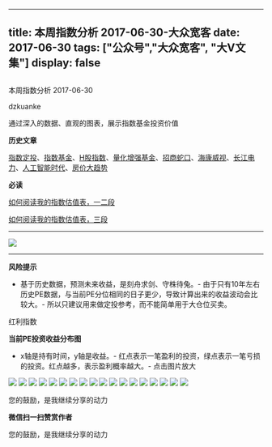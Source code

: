 
---
title:   本周指数分析 2017-06-30-大众宽客
date: 2017-06-30
tags: ["公众号","大众宽客", "大V文集"]
display: false
---


## 



本周指数分析 2017-06-30




dzkuanke




通过深入的数据、直观的图表，展示指数基金投资价值


**历史文章**

[指数定投](http://mp.weixin.qq.com/s?__biz=MzAwMTc1MDcwNw==&amp;mid=2648271933&amp;idx=1&amp;sn=ac6f7b376e44b1093c9559fc574670c2&amp;chksm=82f92fe1b58ea6f72b3a16ef74e06006f0bb84573107c12d3f938a0e43040c20a0149f0ec749&amp;scene=21#wechat_redirect)、[指数基金](http://mp.weixin.qq.com/s?__biz=MzAwMTc1MDcwNw==&amp;mid=2648271880&amp;idx=1&amp;sn=d2267d70c34cebfa9294e4e5dea7420d&amp;chksm=82f92fd4b58ea6c202fbf4896f14d8cbe788bdae1f20cc5f25b79fb15baa5dc213fe3701c34c&amp;scene=21#wechat_redirect)、[H股指数](http://mp.weixin.qq.com/s?__biz=MzAwMTc1MDcwNw==&amp;mid=2648271851&amp;idx=1&amp;sn=2aeb4628e081467a2a24929368c2871a&amp;chksm=82f92837b58ea12153cfbf433d537f35bc07467904e496b8dbcdcdb292114ecaafdce23b4339&amp;scene=21#wechat_redirect)、[量化增强基金](http://mp.weixin.qq.com/s?__biz=MzAwMTc1MDcwNw==&amp;mid=2648271895&amp;idx=1&amp;sn=f19909fdde51c21b2b817a4df839d219&amp;chksm=82f92fcbb58ea6ddb74259952f94fbc27aebec2ae9af694b63caa6d3014ac02d648d98e6cebf&amp;scene=21#wechat_redirect)、[招商蛇口](http://mp.weixin.qq.com/s?__biz=MzAwMTc1MDcwNw==&amp;mid=2648271942&amp;idx=1&amp;sn=a1e88955f8d7f0d083884c1d6d6bd806&amp;chksm=82f92f9ab58ea68c2a59fb9369fd8bdd6064ecfda6d5dd9a29d99c723bad73583fac93a438b6&amp;scene=21#wechat_redirect)、[海康威视](http://mp.weixin.qq.com/s?__biz=MzAwMTc1MDcwNw==&amp;mid=2648271950&amp;idx=1&amp;sn=764532ee89c33e91719609d18f0ca7ea&amp;chksm=82f92f92b58ea6844bbdbca284497101ef0398c2f3b7544d92cf5a317f8f78e3e92d55280c0f&amp;scene=21#wechat_redirect)、[长江电力](http://mp.weixin.qq.com/s?__biz=MzAwMTc1MDcwNw==&amp;mid=2648271943&amp;idx=1&amp;sn=aa31f79b5eaf8a8b6dbb3da4a7bf3440&amp;chksm=82f92f9bb58ea68db6558a129c50e76ab902d00312a4614b4abb7a792aaf851769e1c769e2fe&amp;scene=21#wechat_redirect)、[人工智能时代](http://mp.weixin.qq.com/s?__biz=MzAwMTc1MDcwNw==&amp;mid=2648271966&amp;idx=1&amp;sn=86dff0506c7c0dfdca1f7b8756595906&amp;chksm=82f92f82b58ea694f03e4c9eb05438b791b8b7212ad6e9ad97aa6459b7ac4c53f1ee048fe934&amp;scene=21#wechat_redirect)、[房价大趋势](http://mp.weixin.qq.com/s?__biz=MzAwMTc1MDcwNw==&amp;mid=2648271977&amp;idx=1&amp;sn=f7b86f79fa6fc1e75833012c327c0fcd&amp;chksm=82f92fb5b58ea6a3c042c0eecdf02391a5c1cfd01b69beea993928f30327cecfd10af20dae24&amp;scene=21#wechat_redirect)



**必读**

[如何阅读我的指数估值表，一二段](http://mp.weixin.qq.com/s?__biz=MzAwMTc1MDcwNw==&amp;mid=2648272034&amp;idx=1&amp;sn=12b1858af175753f5ccebc0bc6c4cb4f&amp;chksm=82f92f7eb58ea668f844f51102599d20bb8730f438010159de83e85a4a34df3d44d568a9feb2&amp;scene=21#wechat_redirect)

[如何阅读我的指数估值表，三段](http://mp.weixin.qq.com/s?__biz=MzAwMTc1MDcwNw==&amp;mid=2648272039&amp;idx=1&amp;sn=09c59d023c3ce227046966f260777cd5&amp;chksm=82f92f7bb58ea66dab5c428c2205bd4dda180360b643b28a357ab3e73a38d19303124242ad4d&amp;scene=21#wechat_redirect)**[](http://mp.weixin.qq.com/s?__biz=MzAwMTc1MDcwNw==&amp;mid=2648272039&amp;idx=1&amp;sn=09c59d023c3ce227046966f260777cd5&amp;chksm=82f92f7bb58ea66dab5c428c2205bd4dda180360b643b28a357ab3e73a38d19303124242ad4d&amp;scene=21#wechat_redirect)**

****

<img data-s="300,640" data-type="png" src="http://mmbiz.qpic.cn/mmbiz_png/PKw3FQPmhIh7z7ImF5N8U6YbZwdABFDvdGGBvZpgju4MIGMn0mqHeOBWjsjHRLFK4FbTepBqocWbN3MIjK1YlQ/0?wx_fmt=png" data-ratio="0.480225988700565" data-w="1062"/>

****

**风险提示**
- 基于历史数据，预测未来收益，是刻舟求剑、守株待兔。- 由于只有10年左右历史PE数据，与当前PE分位相同的日子更少，导致计算出来的收益波动会比较大。- 所以只建议用来做定投参考，而不能简单用于大仓位买卖。


红利指数



**当前PE投资收益分布图**
- x轴是持有时间，y轴是收益。- 红点表示一笔盈利的投资，绿点表示一笔亏损的投资。红点越多，表示盈利概率越大。- 点击图片放大
<img data-s="300,640" data-type="png" src="http://mmbiz.qpic.cn/mmbiz_png/PKw3FQPmhIh7z7ImF5N8U6YbZwdABFDvKFe928FpE1ic7rVL0lneUVRxlMYiavhEnJ6khHUy2NGv6njicjV5YohOQ/0?wx_fmt=png" style="" data-ratio="0.6392405063291139" data-w="1264"/>

<img data-s="300,640" data-type="png" src="http://mmbiz.qpic.cn/mmbiz_png/PKw3FQPmhIh7z7ImF5N8U6YbZwdABFDvdnrSvFcugC3UVJVZ3Tfm3UfZibNDR8vMsiaaZ5z8tq3pXuGfc8GVvicibQ/0?wx_fmt=png" style="" data-ratio="0.5203761755485894" data-w="1914"/>



<img data-s="300,640" data-type="png" src="http://mmbiz.qpic.cn/mmbiz_png/PKw3FQPmhIh7z7ImF5N8U6YbZwdABFDvQs9PHykDQBKbqIMiaQqp6TKweLsssmwfItfhnG0T9GIOeAIjia6O2R6A/0?wx_fmt=png" style="" data-ratio="0.6420545746388443" data-w="1246"/>

<img data-s="300,640" data-type="png" src="http://mmbiz.qpic.cn/mmbiz_png/PKw3FQPmhIh7z7ImF5N8U6YbZwdABFDv2NjJqCzyxaDibTbjL1Ot5Oeffd0KGJicATwPmiattAXRZ8TdlokVgBAww/0?wx_fmt=png" style="" data-ratio="0.510351966873706" data-w="1932"/>



<img data-s="300,640" data-type="png" src="http://mmbiz.qpic.cn/mmbiz_png/PKw3FQPmhIh7z7ImF5N8U6YbZwdABFDvB81Qujpaa89xauiaurUTcibdA5DHC3jV268ECkP5ZvqEMPGxo8HI0Lsw/0?wx_fmt=png" style="" data-ratio="0.6442307692307693" data-w="1248"/>

<img data-s="300,640" data-type="png" src="http://mmbiz.qpic.cn/mmbiz_png/PKw3FQPmhIh7z7ImF5N8U6YbZwdABFDvFUDUVT2BlKZ6uTmoXbtxUoDF3YOpuf0BGUo0PmJVqUBVeasjyoscUw/0?wx_fmt=png" style="" data-ratio="0.5211558307533539" data-w="1938"/>



<img data-s="300,640" data-type="png" src="http://mmbiz.qpic.cn/mmbiz_png/PKw3FQPmhIh7z7ImF5N8U6YbZwdABFDvUt0nZGOphzTPZRGC00jmNuK1TB35xdAlU52BekibKsXG5EliaaP4138A/0?wx_fmt=png" style="" data-ratio="0.6391096979332274" data-w="1258"/>

<img data-s="300,640" data-type="png" src="http://mmbiz.qpic.cn/mmbiz_png/PKw3FQPmhIh7z7ImF5N8U6YbZwdABFDvSv0ZI4Tv7T1kDULyH9jJEzOsdibvaQ6W13PzvKbfxxrIcBnr9k4g3sQ/0?wx_fmt=png" style="" data-ratio="0.5128733264675592" data-w="1942"/>



<img data-s="300,640" data-type="png" src="http://mmbiz.qpic.cn/mmbiz_png/PKw3FQPmhIh7z7ImF5N8U6YbZwdABFDvHxPMTL7o1GoXCeYXvXmqlNVYcJs17bhV7tQyvVh9a5IHdZzxgicG49A/0?wx_fmt=png" style="" data-ratio="0.6460317460317461" data-w="1260"/>

<img data-s="300,640" data-type="png" src="http://mmbiz.qpic.cn/mmbiz_png/PKw3FQPmhIh7z7ImF5N8U6YbZwdABFDv5deVntoKeaeIlia7v5d7degsFmJnpM1M6PR5tV1qToCGp6WIaNsaH5g/0?wx_fmt=png" style="" data-ratio="0.5170984455958549" data-w="1930"/>



<img data-s="300,640" data-type="png" src="http://mmbiz.qpic.cn/mmbiz_png/PKw3FQPmhIh7z7ImF5N8U6YbZwdABFDvcAMPxibpp5XOcgvtNYGQcRCDC2aJHozibzmHGVLLE9yH0brtRhVpoictA/0?wx_fmt=png" style="" data-ratio="0.638095238095238" data-w="1260"/>

<img data-s="300,640" data-type="png" src="http://mmbiz.qpic.cn/mmbiz_png/PKw3FQPmhIh7z7ImF5N8U6YbZwdABFDv0iaiaKG5q4ZvjD9k8cRMjGxPkDpnE48F2pDOH1C5f12LP7AtBvoYxf3Q/0?wx_fmt=png" style="" data-ratio="0.5191313340227508" data-w="1934"/>



<img data-s="300,640" data-type="png" src="http://mmbiz.qpic.cn/mmbiz_png/PKw3FQPmhIh7z7ImF5N8U6YbZwdABFDvQ7vTtDdoqYk6TFYa1DYEmTHmy2Uicga9CLYVLDXibCpX80mRlT0Xv3OQ/0?wx_fmt=png" style="" data-ratio="0.6359300476947536" data-w="1258"/>

<img data-s="300,640" data-type="png" src="http://mmbiz.qpic.cn/mmbiz_png/PKw3FQPmhIh7z7ImF5N8U6YbZwdABFDvshZYws1iajKPg2KTswO2ySz156G68jqUAbVgu0p3lIickJxqB2Gkic1wQ/0?wx_fmt=png" style="" data-ratio="0.5277486910994764" data-w="1910"/>



<img data-s="300,640" data-type="png" src="http://mmbiz.qpic.cn/mmbiz_png/PKw3FQPmhIh7z7ImF5N8U6YbZwdABFDv3uMC11gUO5G4pdB8kKV2lrfribVCUbpm52PR5PaYknFSZ3wcZBicgXmw/0?wx_fmt=png" style="" data-ratio="0.6295133437990581" data-w="1274"/>

<img data-s="300,640" data-type="png" src="http://mmbiz.qpic.cn/mmbiz_png/PKw3FQPmhIh7z7ImF5N8U6YbZwdABFDvV0z23xGLPcC8Qk9k9oNH0XiawvbzQPMG09OhEtUQyc9ZITvpsVZ744Q/0?wx_fmt=png" style="" data-ratio="0.5203336809176226" data-w="1918"/>



<img data-s="300,640" data-type="png" src="http://mmbiz.qpic.cn/mmbiz_png/PKw3FQPmhIh7z7ImF5N8U6YbZwdABFDvOelWaEQFSwDNoricr1R3mru3H3gYCQAeG5bEAg2opCiboKFzlhic2VjrA/0?wx_fmt=png" style="" data-ratio="0.6275752773375595" data-w="1262"/>

<img data-s="300,640" data-type="png" src="http://mmbiz.qpic.cn/mmbiz_png/PKw3FQPmhIh7z7ImF5N8U6YbZwdABFDvttYhWjmxfQEluJ1MibdsQLr2XNgHmiaCY4xKSxIpCSQbzjA4ibuxGRaibA/0?wx_fmt=png" style="" data-ratio="0.5144927536231884" data-w="1932"/>



您的鼓励，是我继续分享的动力


**微信扫一扫赞赏作者**






您的鼓励，是我继续分享的动力








